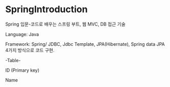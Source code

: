 # SpringIntroduction
Spring 입문-코드로 배우는 스프링 부트, 웹 MVC, DB 접근 기술

Language: Java 

Framework: Spring/ JDBC,  Jdbc Template, JPA(Hibernate), Spring data JPA 4가지 방식으로 코드 구현.

-Table-

<Member>
  
  ID (Primary key)
  
  Name
  
